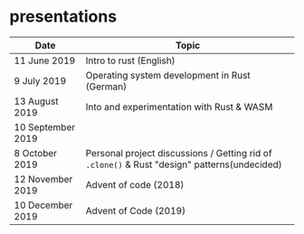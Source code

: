 # presentations

Date | Topic
-----|--------
11 June 2019 | Intro to rust (English)
9 July 2019 | Operating system development in Rust (German)
13 August 2019 | Into and experimentation with Rust & WASM
10 September 2019 | 
8 October 2019 | Personal project discussions / Getting rid of `.clone()` & Rust "design" patterns(undecided)
12 November 2019 | Advent of code (2018)
10 December 2019 | Advent of Code (2019)
